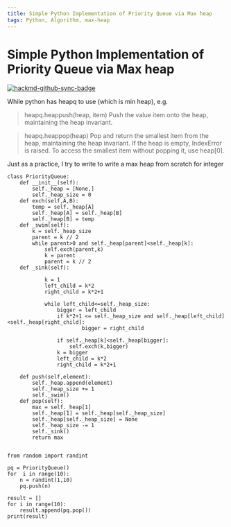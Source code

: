 ```yaml
---
title: Simple Python Implementation of Priority Queue via Max heap
tags: Python, Algorithm, max-heap
---
```

# Simple Python Implementation of Priority Queue via Max heap
[![hackmd-github-sync-badge](https://hackmd.io/qDlvP3e5TXSB1Mm2ZMy2OQ/badge)](https://hackmd.io/qDlvP3e5TXSB1Mm2ZMy2OQ)



While python has heapq to use (which is min heap), e.g.


>heapq.heappush(heap, item)
>Push the value item onto the heap, maintaining the heap invariant.

>heapq.heappop(heap)
>Pop and return the smallest item from the heap, maintaining the heap invariant. If the heap is empty, IndexError is raised. To access the smallest item without popping it, use heap[0].


Just as a practice, I try to write to write a max heap from scratch for integer

```python=
class PriorityQueue:
    def __init__(self):
        self._heap = [None,]
        self._heap_size = 0
    def exch(self,A,B):
        temp = self._heap[A]
        self._heap[A] = self._heap[B]
        self._heap[B] = temp
    def _swim(self):
        k = self._heap_size
        parent = k // 2
        while parent>0 and self._heap[parent]<self._heap[k]:
            self.exch(parent,k)
            k = parent
            parent = k // 2
    def _sink(self):

            k = 1
            left_child = k*2
            right_child = k*2+1

            while left_child<=self._heap_size:
                bigger = left_child
                if k*2+1 <= self._heap_size and self._heap[left_child]<self._heap[right_child]:
                        bigger = right_child
                
                if self._heap[k]<self._heap[bigger]:
                    self.exch(k,bigger)
                k = bigger
                left_child = k*2
                right_child = k*2+1

    def push(self,element):
        self._heap.append(element)
        self._heap_size += 1
        self._swim()
    def pop(self):
        max = self._heap[1]
        self._heap[1] = self._heap[self._heap_size]
        self._heap[self._heap_size] = None
        self._heap_size -= 1
        self._sink()
        return max
        

from random import randint

pq = PriorityQueue()
for  i in range(10):
    n = randint(1,10)
    pq.push(n)

result = []
for i in range(10):
    result.append(pq.pop())
print(result)
```